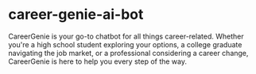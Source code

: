 # career-genie-ai-bot
CareerGenie is your go-to chatbot for all things career-related. Whether you're a high school student exploring your options, a college graduate navigating the job market, or a professional considering a career change, CareerGenie is here to help you every step of the way.
